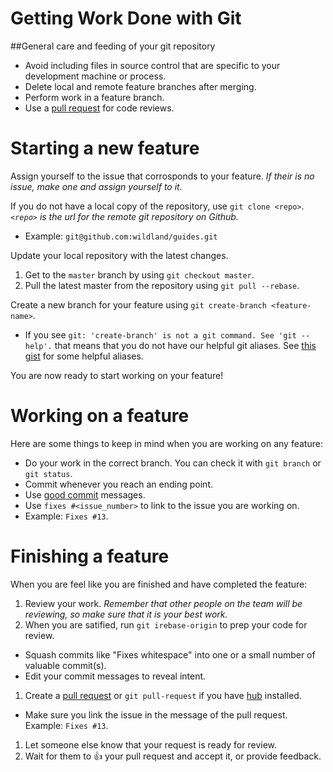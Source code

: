 # Getting Work Done with Git
##General care and feeding of your git repository
- Avoid including files in source control that are specific to your
  development machine or process.
- Delete local and remote feature branches after merging.
- Perform work in a feature branch.
- Use a [pull request](https://help.github.com/articles/using-pull-requests/) for code reviews.

# Starting a new feature
Assign yourself to the issue that corrosponds to your feature. _If their is no issue, make one and assign yourself to it._

If you do not have a local copy of the repository, use `git clone <repo>`. _`<repo>` is the url for the remote git repository on Github._ 
- Example: `git@github.com:wildland/guides.git`

Update your local repository with the latest changes.

1. Get to the `master` branch by using `git checkout master`.
1. Pull the latest master from the repository using `git pull --rebase`.


Create a new branch for your feature using `git create-branch <feature-name>`.
  - If you see `git: 'create-branch' is not a git command. See 'git --help'.` that means that you do not have our helpful git aliases. See [this gist](https://gist.github.com/jweakley/8abe7e42517ffa2b04f4) for some helpful aliases.

You are now ready to start working on your feature!

# Working on a feature
Here are some things to keep in mind when you are working on any feature:
- Do your work in the correct branch. You can check it with `git branch` or `git status`.
- Commit whenever you reach an ending point.
- Use [good commit](http://tbaggery.com/2008/04/19/a-note-about-git-commit-messages.html#content) messages.
- Use `fixes #<issue_number>` to link to the issue you are working on.
 - Example: `Fixes #13`.

# Finishing a feature
When you are feel like you are finished and have completed the feature:

1. Review your work. _Remember that other people on the team will be reviewing, so make sure that it is your best work._
1. When you are satified, run `git irebase-origin` to prep your code for review. 
 - Squash commits like "Fixes whitespace" into one or a small number of valuable commit(s). 
 - Edit your commit messages to reveal intent.
1. Create a [pull request](https://help.github.com/articles/using-pull-requests/) or `git pull-request` if you have [hub](https://github.com/github/hub) installed.
 - Make sure you link the issue in the message of the pull request. Example: `Fixes #13`.
1. Let someone else know that your request is ready for review.
1. Wait for them to :+1: your pull request and accept it, or provide feedback.
